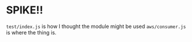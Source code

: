 # SPIKE!!

`test/index.js` is how I thought the module might be used
`aws/consumer.js` is where the thing is.
